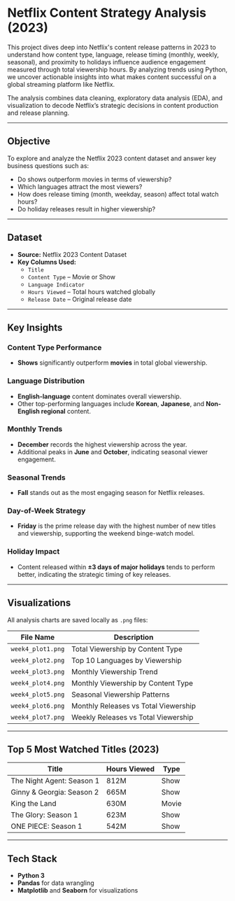 # Netflix Content Strategy Analysis (2023)

This project dives deep into Netflix's content release patterns in 2023 to understand how content type, language, release timing (monthly, weekly, seasonal), and proximity to holidays influence audience engagement measured through total viewership hours. By analyzing trends using Python, we uncover actionable insights into what makes content successful on a global streaming platform like Netflix.

The analysis combines data cleaning, exploratory data analysis (EDA), and visualization to decode Netflix’s strategic decisions in content production and release planning.

---

## Objective

To explore and analyze the Netflix 2023 content dataset and answer key business questions such as:
- Do shows outperform movies in terms of viewership?
- Which languages attract the most viewers?
- How does release timing (month, weekday, season) affect total watch hours?
- Do holiday releases result in higher viewership?

---

## Dataset

- **Source:** Netflix 2023 Content Dataset
- **Key Columns Used:**
  - `Title`
  - `Content Type` – Movie or Show
  - `Language Indicator`
  - `Hours Viewed` – Total hours watched globally
  - `Release Date` – Original release date

---

## Key Insights

### Content Type Performance
- **Shows** significantly outperform **movies** in total global viewership.

### Language Distribution
- **English-language** content dominates overall viewership.
- Other top-performing languages include **Korean**, **Japanese**, and **Non-English regional** content.

### Monthly Trends
- **December** records the highest viewership across the year.
- Additional peaks in **June** and **October**, indicating seasonal viewer engagement.

### Seasonal Trends
- **Fall** stands out as the most engaging season for Netflix releases.

### Day-of-Week Strategy
- **Friday** is the prime release day with the highest number of new titles and viewership, supporting the weekend binge-watch model.

### Holiday Impact
- Content released within **±3 days of major holidays** tends to perform better, indicating the strategic timing of key releases.

---

## Visualizations

All analysis charts are saved locally as `.png` files:

| File Name         | Description                                  |
|-------------------|----------------------------------------------|
| `week4_plot1.png` | Total Viewership by Content Type             |
| `week4_plot2.png` | Top 10 Languages by Viewership               |
| `week4_plot3.png` | Monthly Viewership Trend                     |
| `week4_plot4.png` | Monthly Viewership by Content Type           |
| `week4_plot5.png` | Seasonal Viewership Patterns                 |
| `week4_plot6.png` | Monthly Releases vs Total Viewership         |
| `week4_plot7.png` | Weekly Releases vs Total Viewership          |

---

## Top 5 Most Watched Titles (2023)

| Title                            | Hours Viewed | Type  |
|---------------------------------|--------------|-------|
| The Night Agent: Season 1       | 812M         | Show  |
| Ginny & Georgia: Season 2       | 665M         | Show  |
| King the Land                   | 630M         | Movie |
| The Glory: Season 1             | 623M         | Show  |
| ONE PIECE: Season 1             | 542M         | Show  |

---

## Tech Stack

- **Python 3**
- **Pandas** for data wrangling
- **Matplotlib** and **Seaborn** for visualizations
